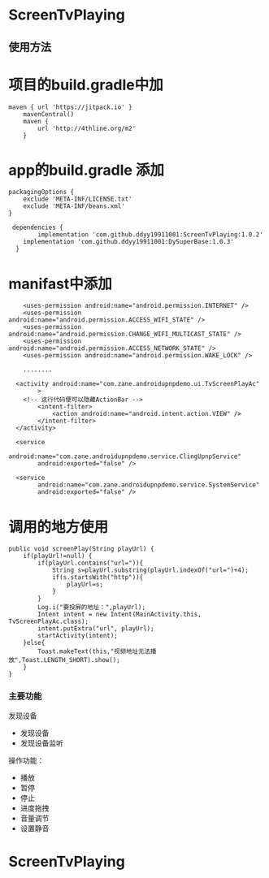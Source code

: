 # ScreenTvPlaying

## 使用方法
  
# 项目的build.gradle中加

    maven { url 'https://jitpack.io' }
        mavenCentral()
        maven {
            url 'http://4thline.org/m2'
        }



# app的build.gradle 添加
   
    packagingOptions {
        exclude 'META-INF/LICENSE.txt'
        exclude 'META-INF/beans.xml'
    }
    
     dependencies {
	        implementation 'com.github.ddyy19911001:ScreenTvPlaying:1.0.2'
		implementation 'com.github.ddyy19911001:DySuperBase:1.0.3'
	  }
    
# manifast中添加
    
        <uses-permission android:name="android.permission.INTERNET" />
        <uses-permission android:name="android.permission.ACCESS_WIFI_STATE" />
        <uses-permission android:name="android.permission.CHANGE_WIFI_MULTICAST_STATE" />
        <uses-permission android:name="android.permission.ACCESS_NETWORK_STATE" />
        <uses-permission android:name="android.permission.WAKE_LOCK" /> 
        
        ........
    
      <activity android:name="com.zane.androidupnpdemo.ui.TvScreenPlayAc"
            >
        <!-- 这行代码便可以隐藏ActionBar -->
            <intent-filter>
                <action android:name="android.intent.action.VIEW" />
            </intent-filter>
      </activity>
        
      <service
            android:name="com.zane.androidupnpdemo.service.ClingUpnpService"
            android:exported="false" />

      <service
            android:name="com.zane.androidupnpdemo.service.SystemService"
            android:exported="false" />
            
 # 调用的地方使用
   
    public void screenPlay(String playUrl) {
        if(playUrl!=null) {
            if(playUrl.contains("url=")){
                String s=playUrl.substring(playUrl.indexOf("url=")+4);
                if(s.startsWith("http")){
                    playUrl=s;
                }
            }
            Log.i("要投屏的地址：",playUrl);
            Intent intent = new Intent(MainActivity.this, TvScreenPlayAc.class);
            intent.putExtra("url", playUrl);
            startActivity(intent);
        }else{
            Toast.makeText(this,"视频地址无法播放",Toast.LENGTH_SHORT).show();
        }
    }

### 主要功能

发现设备
- 发现设备
- 发现设备监听

操作功能：
- 播放
- 暂停
- 停止
- 进度拖拽
- 音量调节
- 设置静音
# ScreenTvPlaying
